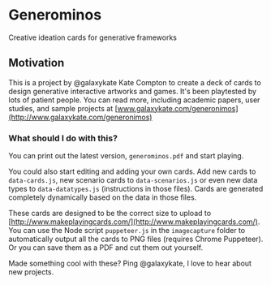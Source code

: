 # Generominos
Creative ideation cards for generative frameworks

## Motivation

This is a project by @galaxykate Kate Compton to create a deck of cards to design generative interactive artworks and games.  It's been playtested by lots of patient people.  You can read more, including academic papers, user studies, and sample projects at [www.galaxykate.com/generonimos](http://www.galaxykate.com/generonimos)

### What should I do with this?

You can print out the latest version, ``generominos.pdf`` and start playing.

You could also start editing and adding your own cards. Add new cards to ``data-cards.js``, new scenario cards to ``data-scenarios.js`` or even new data types to ``data-datatypes.js`` (instructions in those files).  Cards are generated completely dynamically based on the data in those files.

These cards are designed to be the correct size to upload to [http://www.makeplayingcards.com/](http://www.makeplayingcards.com/).  You can use the Node script ``puppeteer.js`` in the ``imagecapture`` folder to automatically output all the cards to PNG files (requires Chrome Puppeteer).  Or you can save them as a PDF and cut them out yourself.

Made something cool with these?  Ping @galaxykate, I love to hear about new projects.